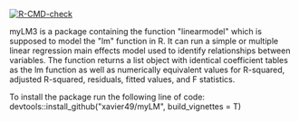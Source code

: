 <!-- badges: start -->
  [![R-CMD-check](https://github.com/xavier49/myLM/actions/workflows/R-CMD-check.yaml/badge.svg)](https://github.com/xavier49/myLM/actions/workflows/R-CMD-check.yaml)
  <!-- badges: end -->

myLM3 is a package containing the function "linearmodel" which is supposed to model the "lm" function in R. It can run a simple or multiple linear regression main effects model used to identify relationships between variables. The function returns a list object with identical coefficient tables as the lm function as well as numerically equivalent values for R-squared, adjusted R-squared, residuals, fitted values, and F statistics.

To install the package run the following line of code:
devtools::install_github("xavier49/myLM", build_vignettes = T)

